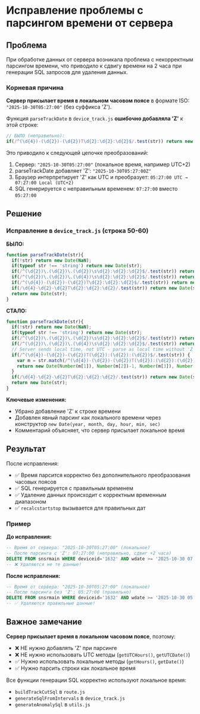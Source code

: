 # Исправление проблемы с парсингом времени от сервера

## Проблема
При обработке данных от сервера возникала проблема с некорректным парсингом времени, что приводило к сдвигу времени на 2 часа при генерации SQL запросов для удаления данных.

### Корневая причина
**Сервер присылает время в локальном часовом поясе** в формате ISO: `"2025-10-30T05:27:00"` (без суффикса 'Z').

Функция `parseTrackDate` в `device_track.js` **ошибочно добавляла 'Z'** к этой строке:
```javascript
// БЫЛО (неправильно):
if(/^(\d{4})-(\d{2})-(\d{2})T\d{2}:\d{2}:\d{2}$/.test(str)) return new Date(str+'Z');
```

Это приводило к следующей цепочке преобразований:
1. Сервер: `"2025-10-30T05:27:00"` (локальное время, например UTC+2)
2. parseTrackDate добавляет 'Z': `"2025-10-30T05:27:00Z"`
3. Браузер интерпретирует 'Z' как UTC и преобразует: `05:27:00 UTC → 07:27:00 Local (UTC+2)`
4. SQL генерируется с неправильным временем: `07:27:00` вместо `05:27:00`

## Решение

### Исправление в `device_track.js` (строка 50-60)

**БЫЛО:**
```javascript
function parseTrackDate(str){
  if(!str) return new Date(NaN);
  if(typeof str !== 'string') return new Date(str);
  if(/^(\d{2})\.(\d{2})\.(\d{2})\s\d{2}:\d{2}:\d{2}$/.test(str)) return new Date('20'+str.replace(/(\d{2})\.(\d{2})\.(\d{2})\s/, '$3-$2-$1T'));
  if(/^(\d{2})\.(\d{2})\.(\d{4})\s\d{2}:\d{2}:\d{2}$/.test(str)) return new Date(str.replace(/(\d{2})\.(\d{2})\.(\d{4})\s/, '$3-$2-$1T'));
  if(/^(\d{4})-(\d{2})-(\d{2})T\d{2}:\d{2}:\d{2}$/.test(str)) return new Date(str+'Z'); // ❌ ОШИБКА
  if(/\d{4}-\d{2}-\d{2}T\d{2}:\d{2}:\d{2}/.test(str)) return new Date(str);
  return new Date(str);
}
```

**СТАЛО:**
```javascript
function parseTrackDate(str){
  if(!str) return new Date(NaN);
  if(typeof str !== 'string') return new Date(str);
  if(/^(\d{2})\.(\d{2})\.(\d{2})\s\d{2}:\d{2}:\d{2}$/.test(str)) return new Date('20'+str.replace(/(\d{2})\.(\d{2})\.(\d{2})\s/, '$3-$2-$1T'));
  if(/^(\d{2})\.(\d{2})\.(\d{4})\s\d{2}:\d{2}:\d{2}$/.test(str)) return new Date(str.replace(/(\d{2})\.(\d{2})\.(\d{4})\s/, '$3-$2-$1T'));
  // Server sends local time, not UTC - parse as local time without 'Z' suffix
  if(/^(\d{4})-(\d{2})-(\d{2})T(\d{2}):(\d{2}):(\d{2})$/.test(str)) {
    var m = str.match(/^(\d{4})-(\d{2})-(\d{2})T(\d{2}):(\d{2}):(\d{2})$/);
    return new Date(Number(m[1]), Number(m[2])-1, Number(m[3]), Number(m[4]), Number(m[5]), Number(m[6]));
  }
  if(/\d{4}-\d{2}-\d{2}T\d{2}:\d{2}:\d{2}/.test(str)) return new Date(str);
  return new Date(str);
}
```

**Ключевые изменения:**
- Убрано добавление 'Z' к строке времени
- Добавлен явный парсинг как локального времени через конструктор `new Date(year, month, day, hour, min, sec)`
- Комментарий объясняет, что сервер присылает локальное время

## Результат

После исправления:
- ✅ Время парсится корректно без дополнительного преобразования часовых поясов
- ✅ SQL генерируется с правильным временем
- ✅ Удаление данных происходит с корректным временным диапазоном
- ✅ `recalcstartstop` вызывается для правильных дат

### Пример

**До исправления:**
```sql
-- Время от сервера: "2025-10-30T05:27:00" (локальное)
-- После парсинга с 'Z': 07:27:00 (неправильно, сдвиг +2 часа)
DELETE FROM snsrmain WHERE deviceid='1632' AND wdate >= '2025-10-30 07:27:00' AND wdate <= '...';
-- ❌ Удаляются не те данные!
```

**После исправления:**
```sql
-- Время от сервера: "2025-10-30T05:27:00" (локальное)
-- После парсинга без 'Z': 05:27:00 (правильно)
DELETE FROM snsrmain WHERE deviceid='1632' AND wdate >= '2025-10-30 05:27:00' AND wdate <= '...';
-- ✅ Удаляются правильные данные!
```

## Важное замечание

**Сервер присылает время в локальном часовом поясе**, поэтому:
- ❌ НЕ нужно добавлять 'Z' при парсинге
- ❌ НЕ нужно использовать UTC методы (`getUTCHours()`, `getUTCDate()`)
- ✅ Нужно использовать локальные методы (`getHours()`, `getDate()`)
- ✅ Нужно парсить строки как локальное время

Все функции генерации SQL корректно используют локальное время:
- `buildTrackCutSql` в `route.js`
- `generateSqlFromIntervals` в `device_track.js`
- `generateAnomalySql` в `utils.js`

